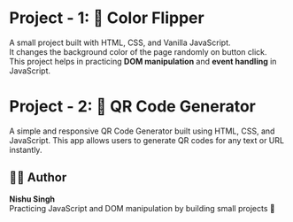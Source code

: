 # Project - 1: 🌈 Color Flipper

A small project built with HTML, CSS, and Vanilla JavaScript.  
It changes the background color of the page randomly on button click.  
This project helps in practicing **DOM manipulation** and **event handling** in JavaScript.

# Project - 2: 📱 QR Code Generator

A simple and responsive QR Code Generator built using HTML, CSS, and JavaScript.
This app allows users to generate QR codes for any text or URL instantly.

## 👩‍💻 Author

**Nishu Singh**  
Practicing JavaScript and DOM manipulation by building small projects 💪

